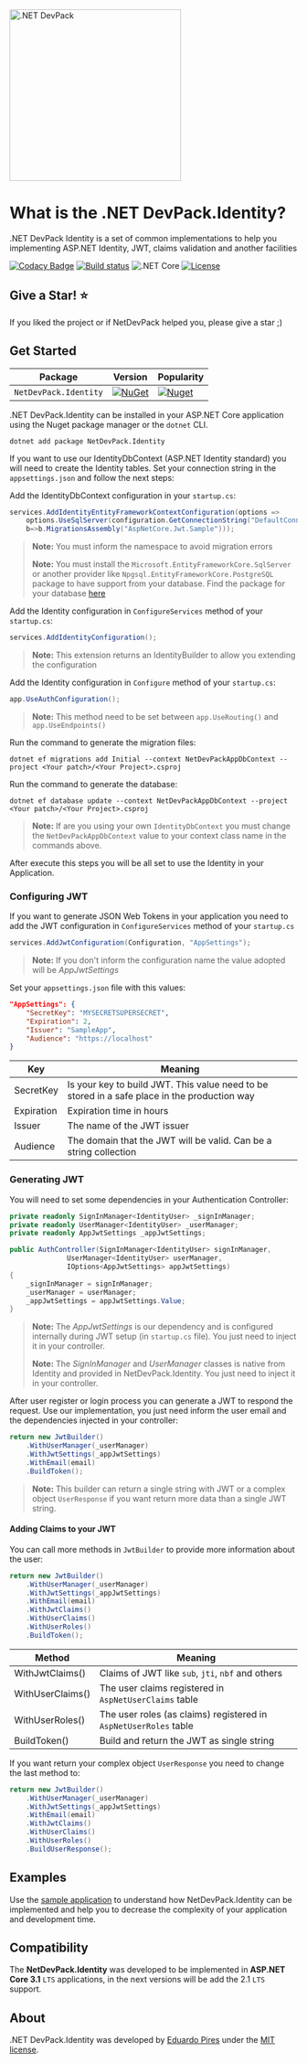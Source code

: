 <img src="https://repository-images.githubusercontent.com/268701472/8bf84980-a6ce-11ea-83da-e2133c5a3a7a" alt=".NET DevPack" width="300px" />

What is the .NET DevPack.Identity?
=====================
.NET DevPack Identity is a set of common implementations to help you implementing ASP.NET Identity, JWT, claims validation and another facilities

[![Codacy Badge](https://app.codacy.com/project/badge/Grade/f1bd42eda59844ea95852606741147fa)](https://www.codacy.com/gh/NetDevPack/NetDevPack.Identity?utm_source=github.com&amp;utm_medium=referral&amp;utm_content=NetDevPack/NetDevPack.Identity&amp;utm_campaign=Badge_Grade)
[![Build status](https://ci.appveyor.com/api/projects/status/e283g9ik4rk3ymsp?svg=true)](https://ci.appveyor.com/project/EduardoPires/netdevpack-identity)
![.NET Core](https://github.com/NetDevPack/NetDevPack.Identity/workflows/.NET%20Core/badge.svg)
[![License](http://img.shields.io/github/license/NetDevPack/NetDevPack.Identity.svg)](LICENSE)

## Give a Star! :star:
If you liked the project or if NetDevPack helped you, please give a star ;)

## Get Started

| Package |  Version | Popularity |
| ------- | ----- | ----- |
| `NetDevPack.Identity` | [![NuGet](https://img.shields.io/nuget/v/NetDevPack.Identity.svg)](https://nuget.org/packages/NetDevPack.Identity) | [![Nuget](https://img.shields.io/nuget/dt/NetDevPack.Identity.svg)](https://nuget.org/packages/NetDevPack.Identity) |


.NET DevPack.Identity can be installed in your ASP.NET Core application using the Nuget package manager or the `dotnet` CLI.

```
dotnet add package NetDevPack.Identity
```

If you want to use our IdentityDbContext (ASP.NET Identity standard) you will need to create the Identity tables. Set your connection string in the `appsettings.json` and follow the next steps:

Add the IdentityDbContext configuration in your `startup.cs`:

```csharp
services.AddIdentityEntityFrameworkContextConfiguration(options => 
	options.UseSqlServer(configuration.GetConnectionString("DefaultConnection"), 
	b=>b.MigrationsAssembly("AspNetCore.Jwt.Sample")));
```

>**Note:** You must inform the namespace to avoid migration errors
>
>**Note:** You must install the `Microsoft.EntityFrameworkCore.SqlServer` or another provider like `Npgsql.EntityFrameworkCore.PostgreSQL` package to have support from your database. Find the package for your database [here](https://docs.microsoft.com/en-us/ef/core/providers/?tabs=dotnet-core-cli)

Add the Identity configuration in `ConfigureServices` method of your `startup.cs`:

```csharp
services.AddIdentityConfiguration();
```

>**Note:** This extension returns an IdentityBuilder to allow you extending the configuration

Add the Identity configuration in `Configure` method of your `startup.cs`:

```csharp
app.UseAuthConfiguration();
```

>**Note:** This method need to be set between `app.UseRouting()` and `app.UseEndpoints()`

Run the command to generate the migration files:

```
dotnet ef migrations add Initial --context NetDevPackAppDbContext --project <Your patch>/<Your Project>.csproj
```

Run the command to generate the database:

```
dotnet ef database update --context NetDevPackAppDbContext --project <Your patch>/<Your Project>.csproj
```
>**Note:** If are you using your own `IdentityDbContext` you must change the `NetDevPackAppDbContext` value to your context class name in the commands above.

After execute this steps you will be all set to use the Identity in your Application.

### Configuring JWT
If you want to generate JSON Web Tokens in your application you need to add the JWT configuration in `ConfigureServices` method of your `startup.cs`
```csharp
services.AddJwtConfiguration(Configuration, "AppSettings");
```

>**Note:** If you don't inform the configuration name the value adopted will be _AppJwtSettings_


Set your `appsettings.json` file with this values:

```json
"AppSettings": {
    "SecretKey": "MYSECRETSUPERSECRET",
    "Expiration": 2,
    "Issuer": "SampleApp",
    "Audience": "https://localhost"
}
``` 

|Key|Meaning|
|--|--|
|SecretKey  | Is your key to build JWT. This value need to be stored in a safe place in the production way |
|Expiration| Expiration time in hours  |
|Issuer| The name of the JWT issuer  |
|Audience| The domain that the JWT will be valid. Can be a string collection  |

### Generating JWT
You will need to set some dependencies in your Authentication Controller:

```csharp
private readonly SignInManager<IdentityUser> _signInManager;
private readonly UserManager<IdentityUser> _userManager;
private readonly AppJwtSettings _appJwtSettings;

public AuthController(SignInManager<IdentityUser> signInManager,
		      UserManager<IdentityUser> userManager,
		      IOptions<AppJwtSettings> appJwtSettings)
{
    _signInManager = signInManager;
    _userManager = userManager;
    _appJwtSettings = appJwtSettings.Value;
}
```

>**Note:** The _AppJwtSettings_ is our dependency and is configured internally during JWT setup (in `startup.cs` file). You just need to inject it in your controller.
>
>**Note:** The _SignInManager_ and _UserManager_ classes is native from Identity and provided in NetDevPack.Identity. You just need to inject it in your controller.

After user register or login process you can generate a JWT to respond the request. Use our implementation, you just need inform the user email and the dependencies injected in your controller:

```csharp
return new JwtBuilder()
	.WithUserManager(_userManager)
	.WithJwtSettings(_appJwtSettings)
	.WithEmail(email)
	.BuildToken();
```

>**Note:** This builder can return a single string with JWT or a complex object `UserResponse` if you want return more data than a single JWT string.

#### Adding Claims to your JWT
You can call more methods in `JwtBuilder` to provide more information about the user:

```csharp
return new JwtBuilder()
    .WithUserManager(_userManager)
    .WithJwtSettings(_appJwtSettings)
    .WithEmail(email)
    .WithJwtClaims()
    .WithUserClaims()
    .WithUserRoles()
    .BuildToken();
```

|Method|Meaning|
|--|--|
|WithJwtClaims()| Claims of JWT like `sub`, `jti`, `nbf` and others |
|WithUserClaims()| The user claims registered in `AspNetUserClaims` table|
|WithUserRoles()| The user roles (as claims) registered in `AspNetUserRoles` table  |
|BuildToken()| Build and return the JWT as single string  |

If you want return your complex object `UserResponse` you need to change the last method to:

```csharp
return new JwtBuilder()
    .WithUserManager(_userManager)
    .WithJwtSettings(_appJwtSettings)
    .WithEmail(email)
    .WithJwtClaims()
    .WithUserClaims()
    .WithUserRoles()
    .BuildUserResponse();
```

## Examples
Use the [sample application](https://github.com/NetDevPack/NetDevPack.Identity/tree/master/src/Samples/AspNetCore.Jwt.Sample) to understand how NetDevPack.Identity can be implemented and help you to decrease the complexity of your application and development time.

## Compatibility
The **NetDevPack.Identity** was developed to be implemented in **ASP.NET Core 3.1** `LTS` applications, in the next versions will be add the 2.1 `LTS` support.

## About
.NET DevPack.Identity was developed by [Eduardo Pires](http://eduardopires.net.br) under the [MIT license](LICENSE).

